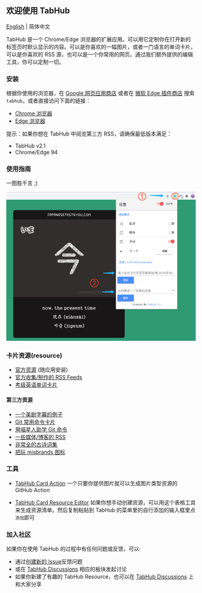 ## 欢迎使用 TabHub

[English](https://tabhub.io/) | 简体中文

TabHub 是一个 Chrome/Edge 浏览器的扩展应用。可以用它定制你在打开新的标签页时默认显示的内容。可以是你喜欢的一幅图片，或者一门语言的单词卡片，可以是你喜欢的 RSS 源，也可以是一个你常用的网页。通过我们额外提供的编辑工具，你可以定制一切。

### 安装

根据你使用的浏览器，在 [Google 网页应用商店](https://chrome.google.com/webstore/category/extensions) 或者在 [微软 Edge 插件商店](https://microsoftedge.microsoft.com/addons/Microsoft-Edge-Extensions-Home) 搜索`tabhub`，或者直接访问下面的链接：

* [Chrome 浏览器](https://chrome.google.com/webstore/detail/tabhub/eolilpdjccnmkecllnlpomoaommkcdkb)
* [Edge 浏览器](https://microsoftedge.microsoft.com/addons/detail/tabhub/lfdmjefnjlbniodnbgjmadjdjgcofdef)

提示：如果你想在 TabHub 中阅览第三方 RSS，请确保最低版本满足：

* TabHub v2.1
* Chrome/Edge 94

### 使用指南

一图胜千言 ;)

![alt text](https://raw.githubusercontent.com/tabhub/cards/master/help/guide/images/tabhub_help_zh.png "TabHub Usage")


### 卡片资源(resource)

* [官方资源](https://github.com/tabhub/cards) (随应用安装)
* [官方收集/制作的 RSS Feeds](https://github.com/tabhub/rss-feeds)
* [考级英语单词卡片](https://github.com/tabhub/English-words-cards)

#### 第三方资源

* [一个美剧字幕的例子](https://github.com/MeiJuMi/subtitle-cards)
* [Git 常用命令卡片](https://github.com/gitx-io/git-cheatsheet-card)
* [用喵星人助学 Git 命令](https://github.com/gitx-io/git-cats)
* [一些媒体/博客的 RSS](https://github.com/gingerhot/tabhub)
* [非常全的古诗词集](https://github.com/tabhub/huajianji)
* [把玩 misbrands 图标](https://github.com/tabhub/misbrands)

### 工具

* [TabHub Card Action](https://github.com/tabhub/tabhub-card-action) 一个只要你提供图片就可以生成图片类型资源的 GitHub Action

* [TabHub Card Resource Editor](https://tabhub.io/editor/) 如果你想手动创建资源，可以用这个表格工具来生成资源清单。然后复制粘贴到 TabHub 的菜单里的自行添加的输入框里点`添加`即可


### 加入社区

如果你在使用 TabHub 的过程中有任何问题或反馈，可以:

* 通过[创建新的 Issue](https://github.com/tabhub/community/issues)反馈问题
* 或在 [TabHub Discussions](https://github.com/tabhub/community/discussions) 相应的板块发起讨论
* 如果你新建了有趣的 TabHub Resource，也可以在 [TabHub Discussions](https://github.com/tabhub/community/discussions/categories/tabhub-resources) 上和大家分享
